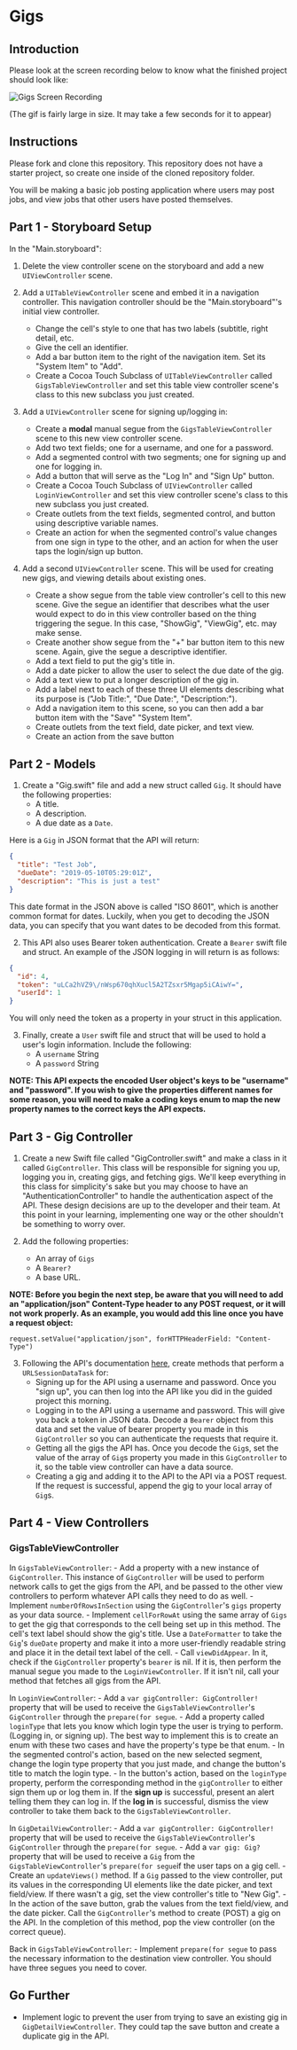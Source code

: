 # Gigs

## Introduction

Please look at the screen recording below to know what the finished project should look like:

![Gigs Screen Recording](https://user-images.githubusercontent.com/16965587/57464723-71893d80-723a-11e9-87fe-1831188727e5.gif)

(The gif is fairly large in size. It may take a few seconds for it to appear)

## Instructions

Please fork and clone this repository. This repository does not have a starter project, so create one inside of the cloned repository folder.

You will be making a basic job posting application where users may post jobs, and view jobs that other users have posted themselves.

## Part 1 - Storyboard Setup

In the "Main.storyboard":

1. Delete the view controller scene on the storyboard and add a new `UIViewController` scene.

2. Add a `UITableViewController` scene and embed it in a navigation controller. This navigation controller should be the "Main.storyboard"'s initial view controller.
    - Change the cell's style to one that has two labels (subtitle, right detail, etc.
    - Give the cell an identifier.
    - Add a bar button item to the right of the navigation item. Set its "System Item" to "Add".
    - Create a Cocoa Touch Subclass of `UITableViewController` called `GigsTableViewController` and set this table view controller scene's class to this new subclass you just created.

3. Add a `UIViewController` scene for signing up/logging in:
    - Create a **modal** manual segue from the `GigsTableViewController` scene to this new view controller scene.
    - Add two text fields; one for a username, and one for a password.
    - Add a segmented control with two segments; one for signing up and one for logging in.
    - Add a button that will serve as the "Log In" and "Sign Up" button.
    - Create a Cocoa Touch Subclass of `UIViewController` called `LoginViewController` and set this view controller scene's class to this new subclass you just created.
    - Create outlets from the text fields, segmented control, and button using descriptive variable names.
    - Create an action for when the segmented control's value changes from one sign in type to the other, and an action for when the user taps the login/sign up button.

4. Add a second `UIViewController` scene. This will be used for creating new gigs, and viewing details about existing ones.
    - Create a show segue from the table view controller's cell to this new scene. Give the segue an identifier that describes what the user would expect to do in this view controller based on the thing triggering the segue. In this case, "ShowGig", "ViewGig", etc. may make sense.
    - Create another show segue from the "+" bar button item to this new scene. Again, give the segue a descriptive identifier. 
    - Add a text field to put the gig's title in.
    - Add a date picker to allow the user to select the due date of the gig.
    - Add a text view to put a longer description of the gig in.
    - Add a label next to each of these three UI elements describing what its purpose is ("Job Title:", "Due Date:", "Description:").
    - Add a navigation item to this scene, so you can then add a bar button item with the "Save" "System Item".
    - Create outlets from the text field, date picker, and text view. 
    - Create an action from the save button

## Part 2 - Models

1. Create a "Gig.swift" file and add a new struct called `Gig`. It should have the following properties:
    - A title.
    - A description.
    - A due date as a `Date`.

Here is a `Gig` in JSON format that the API will return:

``` JSON
{
  "title": "Test Job",
  "dueDate": "2019-05-10T05:29:01Z",
  "description": "This is just a test"
}
```

This date format in the JSON above is called "ISO 8601", which is another common format for dates. Luckily, when you get to decoding the JSON data, you can specify that you want dates to be decoded from this format.

2. This API also uses Bearer token authentication. Create a `Bearer` swift file and struct. An example of the JSON logging in will return is as follows:

``` JSON
{
  "id": 4,
  "token": "uLCa2hVZ9\/nWsp670qhXucl5A2TZsxr5Mgap5iCAiwY=",
  "userId": 1
}
```

You will only need the token as a property in your struct in this application.

3. Finally, create a `User` swift file and struct that will be used to hold a user's login information. Include the following:
    - A `username` String
    - A `password` String

**NOTE: This API expects the encoded User object's keys to be "username" and "password". If you wish to give the properties different names for some reason, you will need to make a coding keys enum to map the new property names to the correct keys the API expects.**

## Part 3 - Gig Controller

1. Create a new Swift file called "GigController.swift" and make a class in it called `GigController`. This class will be responsible for signing you up, logging you in, creating gigs, and fetching gigs. We'll keep everything in this class for simplicity's sake but you may choose to have an "AuthenticationController" to handle the authentication aspect of the API. These design decisions are up to the developer and their team. At this point in your learning, implementing one way or the other shouldn't be something to worry over.

2. Add the following properties:
    - An array of `Gigs`
    - A `Bearer?`
    - A base URL.

**NOTE: Before you begin the next step, be aware that you will need to add an "application/json" Content-Type header to any POST request, or it will not work properly. As an example, you would add this line once you have a request object:**

```
request.setValue("application/json", forHTTPHeaderField: "Content-Type")
```

3. Following the API's documentation [here](https://github.com/LambdaSchool/ios-gigs/blob/master/APIDocumentation.md), create methods that perform a `URLSessionDataTask` for:
    - Signing up for the API using a username and password. Once you "sign up", you can then log into the API like you did in the guided project this morning.
    - Logging in to the API using a username and password. This will give you back a token in JSON data. Decode a `Bearer` object from this data and set the value of bearer property you made in this `GigController` so you can authenticate the requests that require it.
    - Getting all the gigs the API has. Once you decode the `Gig`s, set the value of the array of `Gig`s property you made in this `GigController` to it, so the table view controller can have a data source.
    - Creating a gig and adding it to the API to the API via a POST request. If the request is successful, append the gig to your local array of `Gig`s.

## Part 4 - View Controllers

### GigsTableViewController

In `GigsTableViewController`:
    - Add a property with a new instance of `GigController`. This instance of `GigController` will be used to perform network calls to get the gigs from the API, and be passed to the other view controllers to perform whatever API calls they need to do as well.
    - Implement `numberOfRowsInSection` using the `GigController`'s `gigs` property as your data source.
    - Implement `cellForRowAt` using the same array of `Gigs` to get the gig that corresponds to the cell being set up in this method. The cell's text label should show the gig's title. Use a `DateFormatter` to take the `Gig`'s `dueDate` property and make it into a more user-friendly readable string and place it in the detail text label of the cell.
    - Call `viewDidAppear`. In it, check if the `GigController` property's `bearer` is nil. If it is, then perform the manual segue you made to the `LoginViewController`. If it isn't nil, call your method that fetches all gigs from the API.
    
In `LoginViewController`:
    - Add a `var gigController: GigController!` property that will be used to receive the `GigsTableViewController`'s `GigController` through the `prepare(for segue`.
    - Add a property called `loginType` that lets you know which login type the user is trying to perform. (Logging in, or signing up). The best way to implement this is to create an enum with these two cases and have the property's type be that enum.
    - In the segmented control's action, based on the new selected segment, change the login type property that you just made, and change the button's title to match the login type.
    - In the button's action, based on the `loginType` property, perform the corresponding method in the `gigController` to either sign them up or log them in. If the **sign up** is successful, present an alert telling them they can log in. If the **log in** is successful, dismiss the view controller to take them back to the `GigsTableViewController`.
    
In `GigDetailViewController`:
    - Add a `var gigController: GigController!` property that will be used to receive the `GigsTableViewController`'s `GigController` through the `prepare(for segue`.
    - Add a `var gig: Gig?` property that will be used to receive a `Gig` from the `GigsTableViewController`'s `prepare(for segue`if the user taps on a gig cell.
    - Create an `updateViews()` method. If a `Gig` passed to the view controller, put its values in the corresponding UI elements like the date picker, and text field/view. If there wasn't a gig, set the view controller's title to "New Gig".
    - In the action of the save button, grab the values from the text field/view, and the date picker. Call the `GigController`'s method to create (POST) a gig on the API. In the completion of this method, pop the view controller (on the correct queue).
    
Back in `GigsTableViewController`:
    - Implement `prepare(for segue` to pass the necessary information to the destination view controller. You should have three segues you need to cover.
    
    
## Go Further

- Implement logic to prevent the user from trying to save an existing gig in `GigDetailViewController`. They could tap the save button and create a duplicate gig in the API.
